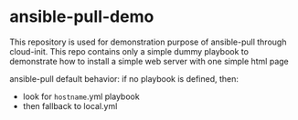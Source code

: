 # ansible-pull-demo

This repository is used for demonstration purpose of ansible-pull through cloud-init.
This repo contains only a simple dummy playbook to demonstrate how to install a simple web server with one simple html page

ansible-pull default behavior:
if no playbook is defined, then:
- look for `hostname`.yml playbook
- then fallback to local.yml
